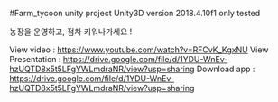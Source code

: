 
#Farm_tycoon unity project 
Unity3D version 2018.4.10f1 only tested

농장을 운영하고, 점차 키워나가세요 ! 

View video : https://www.youtube.com/watch?v=RFCvK_KgxNU
View Presentation : https://drive.google.com/file/d/1YDU-WnEv-hzUQTD8x5t5LFgYWLmdraNR/view?usp=sharing
Download app : https://drive.google.com/file/d/1YDU-WnEv-hzUQTD8x5t5LFgYWLmdraNR/view?usp=sharing

